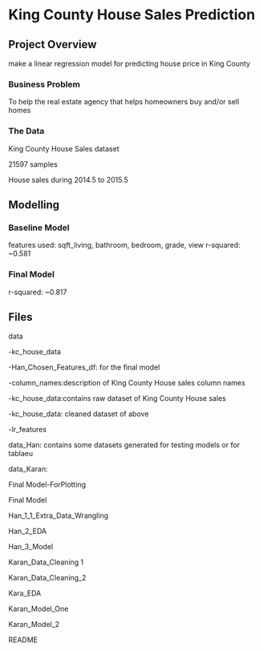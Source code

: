 # King County House Sales Prediction

## Project Overview

make a linear regression model for predicting house price in King County

### Business Problem
To help the real estate agency that helps homeowners buy and/or sell homes

### The Data

King County House Sales dataset

21597 samples

House sales during 2014.5 to 2015.5

## Modelling
### Baseline Model
features used: sqft_living, bathroom, bedroom, grade, view
r-squared: ~0.581

### Final Model
r-squared: ~0.817


## Files
data

-kc_house_data

-Han_Chosen_Features_df: for the final model

-column_names:description of King County House sales column names

-kc_house_data:contains raw dataset of King County House sales

-kc_house_data: cleaned dataset of above

-lr_features

data_Han: contains some datasets generated for testing models or for tablaeu

data_Karan:

Final Model-ForPlotting

Final Model

Han_1_1_Extra_Data_Wrangling

Han_2_EDA

Han_3_Model

Karan_Data_Cleaning 1

Karan_Data_Cleaning_2

Kara_EDA

Karan_Model_One

Karan_Model_2

README
